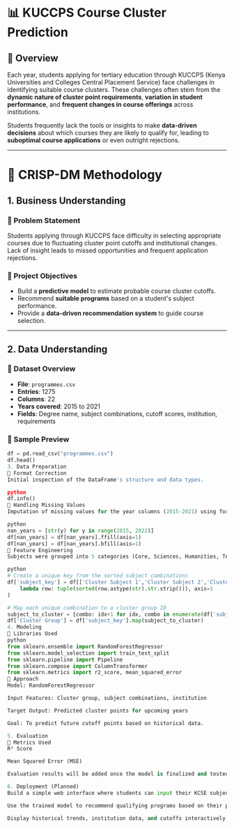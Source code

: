 # 📊 KUCCPS Course Cluster Prediction

## 📌 Overview

Each year, students applying for tertiary education through KUCCPS (Kenya Universities and Colleges Central Placement Service) face challenges in identifying suitable course clusters. These challenges often stem from the **dynamic nature of cluster point requirements**, **variation in student performance**, and **frequent changes in course offerings** across institutions.

Students frequently lack the tools or insights to make **data-driven decisions** about which courses they are likely to qualify for, leading to **suboptimal course applications** or even outright rejections.

---

# 🧠 CRISP-DM Methodology

## 1. Business Understanding

### 🔹 Problem Statement
Students applying through KUCCPS face difficulty in selecting appropriate courses due to fluctuating cluster point cutoffs and institutional changes. Lack of insight leads to missed opportunities and frequent application rejections.

### 🔹 Project Objectives
- Build a **predictive model** to estimate probable course cluster cutoffs.
- Recommend **suitable programs** based on a student's subject performance.
- Provide a **data-driven recommendation system** to guide course selection.

---

## 2. Data Understanding

### 🔹 Dataset Overview
- **File**: `programmes.csv`
- **Entries**: 1275
- **Columns**: 22
- **Years covered**: 2015 to 2021
- **Fields**: Degree name, subject combinations, cutoff scores, institution, requirements

### 🔹 Sample Preview
```python
df = pd.read_csv("programmes.csv")
df.head()
3. Data Preparation
🔹 Format Correction
Initial inspection of the DataFrame's structure and data types.

python
df.info()
🔹 Handling Missing Values
Imputation of missing values for the year columns (2015-2021) using forward and backward filling.

python
nan_years = [str(y) for y in range(2015, 2022)]
df[nan_years] = df[nan_years].ffill(axis=1)
df[nan_years] = df[nan_years].bfill(axis=1)
🔹 Feature Engineering
Subjects were grouped into 5 categories (Core, Sciences, Humanities, Technical, Languages). A unique "Cluster Group" was assigned to each course based on its subject combination fingerprint.

python
# Create a unique key from the sorted subject combinations
df['subject_key'] = df[['Cluster Subject 1','Cluster Subject 2','Cluster Subject 3','Cluster Subject 4']].apply(
    lambda row: tuple(sorted(row.astype(str).str.strip())), axis=1
)

# Map each unique combination to a cluster group ID
subject_to_cluster = {combo: idx+1 for idx, combo in enumerate(df['subject_key'].unique())}
df['Cluster Group'] = df['subject_key'].map(subject_to_cluster)
4. Modeling
🔹 Libraries Used
python
from sklearn.ensemble import RandomForestRegressor
from sklearn.model_selection import train_test_split
from sklearn.pipeline import Pipeline
from sklearn.compose import ColumnTransformer
from sklearn.metrics import r2_score, mean_squared_error
🔹 Approach
Model: RandomForestRegressor

Input Features: Cluster group, subject combinations, institution

Target Output: Predicted cluster points for upcoming years

Goal: To predict future cutoff points based on historical data.

5. Evaluation
🔹 Metrics Used
R² Score

Mean Squared Error (MSE)

Evaluation results will be added once the model is finalized and tested on validation data.

6. Deployment (Planned)
Build a simple web interface where students can input their KCSE subject grades.

Use the trained model to recommend qualifying programs based on their predicted cluster scores.

Display historical trends, institution data, and cutoffs interactively.